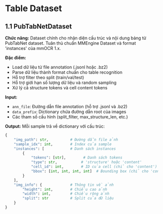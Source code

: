 # Table Dataset

## 1.1 PubTabNetDataset

**Chức năng:** Dataset chính cho nhận diện cấu trúc và nội dung bảng từ PubTabNet dataset. Tuân thủ chuẩn MMEngine Dataset và format 'instances' của mmOCR 1.x.

**Đặc điểm:**
- Load dữ liệu từ file annotation (.jsonl hoặc .bz2)
- Parse dữ liệu thành format chuẩn cho table recognition
- Hỗ trợ filter theo split (train/val/test)
- Hỗ trợ giới hạn số lượng dữ liệu và random sampling
- Xử lý cả structure tokens và cell content tokens

**Input:**
- `ann_file`: Đường dẫn file annotation (hỗ trợ .jsonl và .bz2)
- `data_prefix`: Dictionary chứa đường dẫn root của images
- Các tham số cấu hình (split_filter, max_structure_len, etc.)

**Output:** Mỗi sample trả về dictionary với cấu trúc:
```python
{
    "img_path": str,          # Đường dẫn file ảnh
    "sample_idx": int,        # Index của sample
    "instances": [            # Danh sách instances
        {
            "tokens": [str],        # Danh sách tokens
            "type": str,           # 'structure' hoặc 'content'
            "cell_id": int,        # ID của cell (chỉ cho 'content')
            "bbox": [int, int, int, int]  # Bounding box (chỉ cho 'content')
        }
    ],
    "img_info": {             # Thông tin về ảnh
        "height": int,        # Chiều cao ảnh
        "width": int,         # Chiều rộng ảnh
        "split": str          # Split của dữ liệu
    }
}
